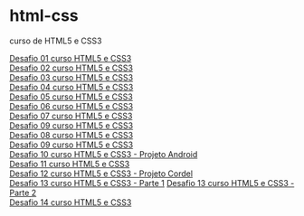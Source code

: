 # html-css
 curso de HTML5 e CSS3


<a href="https://italobasilio-web.github.io/html-css/desafios/d001/" target="_blank">Desafio 01 curso HTML5 e CSS3</a><br>
<a href="https://italobasilio-web.github.io/html-css/desafios/d002/" target="_blank">Desafio 02 curso HTML5 e CSS3</a><br>
<a href="https://italobasilio-web.github.io/html-css/desafios/d003/" target="_blank">Desafio 03 curso HTML5 e CSS3</a><br>
<a href="https://italobasilio-web.github.io/html-css/desafios/d004/" target="_blank">Desafio 04 curso HTML5 e CSS3</a><br>
<a href="https://italobasilio-web.github.io/html-css/desafios/d005/" target="_blank">Desafio 05 curso HTML5 e CSS3</a><br>
<a href="https://italobasilio-web.github.io/html-css/desafios/d006/" target="_blank">Desafio 06 curso HTML5 e CSS3</a><br>
<a href="https://italobasilio-web.github.io/html-css/desafios/d007/" target="_blank">Desafio 07 curso HTML5 e CSS3</a><br>
<a href="https://italobasilio-web.github.io/html-css/desafios/d009/" target="_blank">Desafio 09 curso HTML5 e CSS3</a><br>
<a href="https://italobasilio-web.github.io/html-css/desafios/d008/" target="_blank">Desafio 08 curso HTML5 e CSS3</a><br>
<a href="https://italobasilio-web.github.io/html-css/desafios/d009/" target="_blank">Desafio 09 curso HTML5 e CSS3</a><br>
<a href="https://italobasilio-web.github.io/html-css/desafios/d010/android.html" target="_blank">Desafio 10 curso HTML5 e CSS3 - Projeto Android</a><br>
<a href="https://italobasilio-web.github.io/html-css/desafios/d011/" target="_blank">Desafio 11 curso HTML5 e CSS3</a><br>
<a href="https://italobasilio-web.github.io/html-css/desafios/d012/cordel.html" target="_blank">Desafio 12 curso HTML5 e CSS3 - Projeto Cordel</a><br>
<a href="https://italobasilio-web.github.io/html-css/desafios/d013/parte1.html" target="_blank">Desafio 13 curso HTML5 e CSS3 - Parte 1</a>
<a href="https://italobasilio-web.github.io/html-css/desafios/d013/parte2.html" target="_blank">Desafio 13 curso HTML5 e CSS3 - Parte 2</a><br>
<a href="https://italobasilio-web.github.io/html-css/desafios/d014/" target="_blank">Desafio 14 curso HTML5 e CSS3</a>